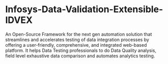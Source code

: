 # Infosys-Data-Validation-Extensible-IDVEX
An Open-Source Framework for the next gen automation solution that streamlines and accelerates testing of data integration processes by offering a user-friendly, comprehensive, and integrated web-based platform. It helps Data Testing professionals to do Data Quality analysis, field level exhaustive data comparison and automates analytics testing.
